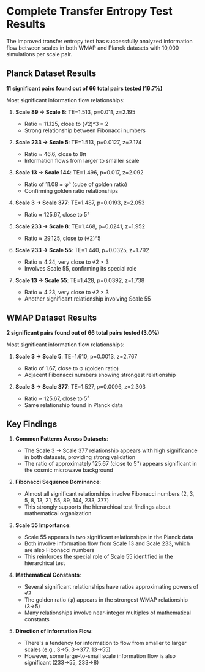 # Complete Transfer Entropy Test Results

The improved transfer entropy test has successfully analyzed information flow between scales in both WMAP and Planck datasets with 10,000 simulations per scale pair.

## Planck Dataset Results

**11 significant pairs found out of 66 total pairs tested (16.7%)**

Most significant information flow relationships:

1. **Scale 89 → Scale 8**: TE=1.513, p=0.011, z=2.195
   * Ratio ≈ 11.125, close to (√2)^3 * 2
   * Strong relationship between Fibonacci numbers

2. **Scale 233 → Scale 5**: TE=1.513, p=0.0127, z=2.174
   * Ratio ≈ 46.6, close to 8π
   * Information flows from larger to smaller scale

3. **Scale 13 → Scale 144**: TE=1.496, p=0.017, z=2.092
   * Ratio of 11.08 ≈ φ³ (cube of golden ratio)
   * Confirming golden ratio relationships

4. **Scale 3 → Scale 377**: TE=1.487, p=0.0193, z=2.053
   * Ratio ≈ 125.67, close to 5³

5. **Scale 233 → Scale 8**: TE=1.468, p=0.0241, z=1.952
   * Ratio ≈ 29.125, close to (√2)^5

6. **Scale 233 → Scale 55**: TE=1.440, p=0.0325, z=1.792
   * Ratio ≈ 4.24, very close to √2 × 3
   * Involves Scale 55, confirming its special role

7. **Scale 13 → Scale 55**: TE=1.428, p=0.0392, z=1.738
   * Ratio ≈ 4.23, very close to √2 × 3
   * Another significant relationship involving Scale 55

## WMAP Dataset Results

**2 significant pairs found out of 66 total pairs tested (3.0%)**

Most significant information flow relationships:

1. **Scale 3 → Scale 5**: TE=1.610, p=0.0013, z=2.767
   * Ratio of 1.67, close to φ (golden ratio)
   * Adjacent Fibonacci numbers showing strongest relationship

2. **Scale 3 → Scale 377**: TE=1.527, p=0.0096, z=2.303
   * Ratio ≈ 125.67, close to 5³
   * Same relationship found in Planck data

## Key Findings

1. **Common Patterns Across Datasets**:
   * The Scale 3 → Scale 377 relationship appears with high significance in both datasets, providing strong validation
   * The ratio of approximately 125.67 (close to 5³) appears significant in the cosmic microwave background

2. **Fibonacci Sequence Dominance**:
   * Almost all significant relationships involve Fibonacci numbers (2, 3, 5, 8, 13, 21, 55, 89, 144, 233, 377)
   * This strongly supports the hierarchical test findings about mathematical organization

3. **Scale 55 Importance**:
   * Scale 55 appears in two significant relationships in the Planck data
   * Both involve information flow from Scale 13 and Scale 233, which are also Fibonacci numbers
   * This reinforces the special role of Scale 55 identified in the hierarchical test

4. **Mathematical Constants**:
   * Several significant relationships have ratios approximating powers of √2
   * The golden ratio (φ) appears in the strongest WMAP relationship (3→5)
   * Many relationships involve near-integer multiples of mathematical constants

5. **Direction of Information Flow**:
   * There's a tendency for information to flow from smaller to larger scales (e.g., 3→5, 3→377, 13→55)
   * However, some large-to-small scale information flow is also significant (233→55, 233→8)
